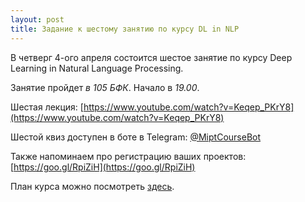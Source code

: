 ```yaml
---
layout: post
title: Задание к шестому занятию по курсу DL in NLP
---
```


В четверг 4-ого апреля состоится шестое занятие по курсу Deep Learning in Natural Language Processing.

Занятие пройдет _в 105 БФК_. Начало в _19.00_.

Шестая лекция: [https://www.youtube.com/watch?v=Keqep_PKrY8](https://www.youtube.com/watch?v=Keqep_PKrY8) 


Шестой квиз доступен в боте в Telegram: [@MiptCourseBot](https://t.me/MiptCourseBot)

Также напоминаем про регистрацию ваших проектов: [https://goo.gl/RpiZiH](https://goo.gl/RpiZiH)

План курса можно посмотреть [здесь](../NLP/).